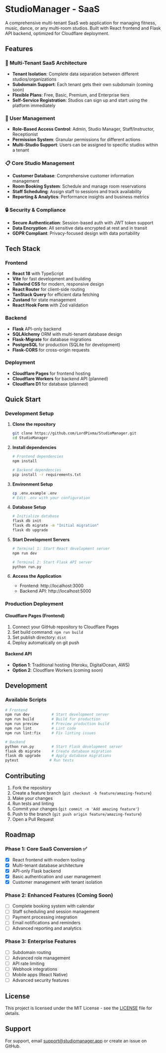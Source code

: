 # StudioManager - SaaS

A comprehensive multi-tenant SaaS web application for managing fitness, music, dance, or any multi-room studios. Built with React frontend and Flask API backend, optimized for Cloudflare deployment.

## Features

### 🏢 Multi-Tenant SaaS Architecture
- **Tenant Isolation**: Complete data separation between different studios/organizations
- **Subdomain Support**: Each tenant gets their own subdomain (coming soon)
- **Flexible Plans**: Free, Basic, Premium, and Enterprise tiers
- **Self-Service Registration**: Studios can sign up and start using the platform immediately

### 👥 User Management
- **Role-Based Access Control**: Admin, Studio Manager, Staff/Instructor, Receptionist
- **Permission System**: Granular permissions for different actions
- **Multi-Studio Support**: Users can be assigned to specific studios within a tenant

### 📋 Core Studio Management
- **Customer Database**: Comprehensive customer information management
- **Room Booking System**: Schedule and manage room reservations
- **Staff Scheduling**: Assign staff to sessions and track availability
- **Reporting & Analytics**: Performance insights and business metrics

### 🔒 Security & Compliance
- **Secure Authentication**: Session-based auth with JWT token support
- **Data Encryption**: All sensitive data encrypted at rest and in transit
- **GDPR Compliant**: Privacy-focused design with data portability

## Tech Stack

### Frontend
- **React 18** with TypeScript
- **Vite** for fast development and building
- **Tailwind CSS** for modern, responsive design
- **React Router** for client-side routing
- **TanStack Query** for efficient data fetching
- **Zustand** for state management
- **React Hook Form** with Zod validation

### Backend
- **Flask** API-only backend
- **SQLAlchemy** ORM with multi-tenant database design
- **Flask-Migrate** for database migrations
- **PostgreSQL** for production (SQLite for development)
- **Flask-CORS** for cross-origin requests

### Deployment
- **Cloudflare Pages** for frontend hosting
- **Cloudflare Workers** for backend API (planned)
- **Cloudflare D1** for database (planned)

## Quick Start

### Development Setup

1. **Clone the repository**
   ```bash
   git clone https://github.com/LordPixma/StudioManager.git
   cd StudioManager
   ```

2. **Install dependencies**
   ```bash
   # Frontend dependencies
   npm install
   
   # Backend dependencies
   pip install -r requirements.txt
   ```

3. **Environment Setup**
   ```bash
   cp .env.example .env
   # Edit .env with your configuration
   ```

4. **Database Setup**
   ```bash
   # Initialize database
   flask db init
   flask db migrate -m "Initial migration"
   flask db upgrade
   ```

5. **Start Development Servers**
   ```bash
   # Terminal 1: Start React development server
   npm run dev
   
   # Terminal 2: Start Flask API server
   python run.py
   ```

6. **Access the Application**
   - Frontend: http://localhost:3000
   - Backend API: http://localhost:5000

### Production Deployment

#### Cloudflare Pages (Frontend)
1. Connect your GitHub repository to Cloudflare Pages
2. Set build command: `npm run build`
3. Set publish directory: `dist`
4. Deploy automatically on git push

#### Backend API
- **Option 1**: Traditional hosting (Heroku, DigitalOcean, AWS)
- **Option 2**: Cloudflare Workers (coming soon)

## Development

### Available Scripts

```bash
# Frontend
npm run dev          # Start development server
npm run build        # Build for production
npm run preview      # Preview production build
npm run lint         # Lint code
npm run lint:fix     # Fix linting issues

# Backend
python run.py        # Start Flask development server
flask db migrate     # Create database migration
flask db upgrade     # Apply database migrations
pytest              # Run tests
```

## Contributing

1. Fork the repository
2. Create a feature branch (`git checkout -b feature/amazing-feature`)
3. Make your changes
4. Run tests and linting
5. Commit your changes (`git commit -m 'Add amazing feature'`)
6. Push to the branch (`git push origin feature/amazing-feature`)
7. Open a Pull Request

## Roadmap

### Phase 1: Core SaaS Conversion ✅
- [x] React frontend with modern tooling
- [x] Multi-tenant database architecture
- [x] API-only Flask backend
- [x] Basic authentication and user management
- [x] Customer management with tenant isolation

### Phase 2: Enhanced Features (Coming Soon)
- [ ] Complete booking system with calendar
- [ ] Staff scheduling and session management
- [ ] Payment processing integration
- [ ] Email notifications and reminders
- [ ] Advanced reporting and analytics

### Phase 3: Enterprise Features
- [ ] Subdomain routing
- [ ] Advanced role management
- [ ] API rate limiting
- [ ] Webhook integrations
- [ ] Mobile apps (React Native)
- [ ] Advanced security features

## License

This project is licensed under the MIT License - see the [LICENSE](LICENSE) file for details.

## Support

For support, email [support@studiomanager.app](mailto:support@studiomanager.app) or create an issue on GitHub.